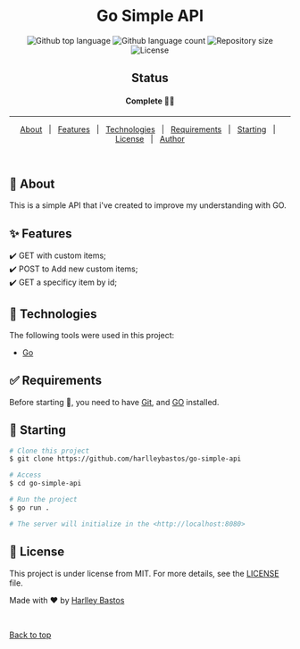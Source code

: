 <div align="center" id="top">

&#xa0;

</div>

<h1 align="center">Go Simple API</h1>

<p align="center">
  <img alt="Github top language" src="https://img.shields.io/github/languages/top/harlleybastos/go-simple-api?color=56BEB8">

  <img alt="Github language count" src="https://img.shields.io/github/languages/count/harlleybastos/go-simple-api?color=56BEB8">

  <img alt="Repository size" src="https://img.shields.io/github/repo-size/harlleybastos/go-simple-api?color=56BEB8">

  <img alt="License" src="https://img.shields.io/github/license/harlleybastos/go-simple-api?color=56BEB8">

</p>

<h2 align="center">Status</h2>

<h4 align="center">
	Complete 🚀✅
</h4>

<hr>

<p align="center">
  <a href="#dart-about">About</a> &#xa0; | &#xa0; 
  <a href="#sparkles-features">Features</a> &#xa0; | &#xa0;
  <a href="#rocket-technologies">Technologies</a> &#xa0; | &#xa0;
  <a href="#white_check_mark-requirements">Requirements</a> &#xa0; | &#xa0;
  <a href="#checkered_flag-starting">Starting</a> &#xa0; | &#xa0;
  <a href="#memo-license">License</a> &#xa0; | &#xa0;
  <a href="https://github.com/harlleybastos" target="_blank">Author</a>
</p>

<br>

## :dart: About

This is a simple API that i've created to improve my understanding with GO.

## :sparkles: Features

:heavy_check_mark: GET with custom items;\
:heavy_check_mark: POST to Add new custom items;\
:heavy_check_mark: GET a specificy item by id;

## :rocket: Technologies

The following tools were used in this project:

- [Go](https://go.dev/)

## :white_check_mark: Requirements

Before starting :checkered_flag:, you need to have [Git](https://git-scm.com), and [GO](https://go.dev/) installed.

## :checkered_flag: Starting

```bash
# Clone this project
$ git clone https://github.com/harlleybastos/go-simple-api

# Access
$ cd go-simple-api

# Run the project
$ go run .

# The server will initialize in the <http://localhost:8080>
```

## :memo: License

This project is under license from MIT. For more details, see the [LICENSE](LICENSE.md) file.

Made with :heart: by <a href="https://github.com/harlleybastos" target="_blank">Harlley Bastos</a>

&#xa0;

<a href="#top">Back to top</a>
